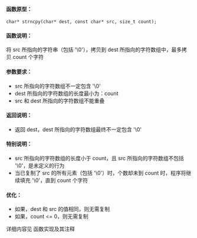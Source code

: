 
#### 函数原型：
```
char* strncpy(char* dest, const char* src, size_t count);
```

#### 函数说明：
将 src 所指向的字符串（包括 '\0'），拷贝到 dest 所指向的字符数组中，最多拷贝 count 个字符

#### 参数要求：
* src  所指向的字符数组不一定包含 '\0'
* dest 所指向的字符数组的长度最小为：count
* src 和 dest 所指向的字符数组不能重叠

#### 返回说明：
* 返回 dest，dest 所指向的字符数组最终不一定包含 '\0'

#### 特别说明：
* src 所指向的字符数组的长度小于 count，且 src 所指向的字符数组不包括 '\0'，是未定义的行为
* 当已复制了 src 的所有元素（包括 '\0'）时，个数却未到 count 时，程序将继续填充 '\0'，直到 count 个字符

#### 优化：
* 如果，dest 和 src 的值相同，则无需复制
* 如果，count <= 0，则无需复制

详细内容见 函数实现及其注释

